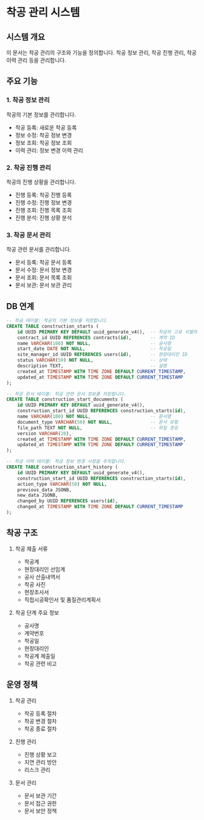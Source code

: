 # 착공 관리 시스템

## 시스템 개요
이 문서는 착공 관리의 구조와 기능을 정의합니다.
착공 정보 관리, 착공 진행 관리, 착공 이력 관리 등을 관리합니다.

## 주요 기능

### 1. 착공 정보 관리
착공의 기본 정보를 관리합니다.
- 착공 등록: 새로운 착공 등록
- 정보 수정: 착공 정보 변경
- 정보 조회: 착공 정보 조회
- 이력 관리: 정보 변경 이력 관리

### 2. 착공 진행 관리
착공의 진행 상황을 관리합니다.
- 진행 등록: 착공 진행 등록
- 진행 수정: 진행 정보 변경
- 진행 조회: 진행 목록 조회
- 진행 분석: 진행 상황 분석

### 3. 착공 문서 관리
착공 관련 문서를 관리합니다.
- 문서 등록: 착공 문서 등록
- 문서 수정: 문서 정보 변경
- 문서 조회: 문서 목록 조회
- 문서 보관: 문서 보관 관리

## DB 연계
```sql
-- 착공 테이블: 착공의 기본 정보를 저장합니다.
CREATE TABLE construction_starts (
    id UUID PRIMARY KEY DEFAULT uuid_generate_v4(),  -- 착공의 고유 식별자
    contract_id UUID REFERENCES contracts(id),       -- 계약 ID
    name VARCHAR(100) NOT NULL,                      -- 공사명
    start_date DATE NOT NULL,                        -- 착공일
    site_manager_id UUID REFERENCES users(id),       -- 현장대리인 ID
    status VARCHAR(50) NOT NULL,                     -- 상태
    description TEXT,                                -- 설명
    created_at TIMESTAMP WITH TIME ZONE DEFAULT CURRENT_TIMESTAMP,
    updated_at TIMESTAMP WITH TIME ZONE DEFAULT CURRENT_TIMESTAMP
);

-- 착공 문서 테이블: 착공 관련 문서 정보를 저장합니다.
CREATE TABLE construction_start_documents (
    id UUID PRIMARY KEY DEFAULT uuid_generate_v4(),
    construction_start_id UUID REFERENCES construction_starts(id),
    name VARCHAR(100) NOT NULL,                      -- 문서명
    document_type VARCHAR(50) NOT NULL,              -- 문서 유형
    file_path TEXT NOT NULL,                         -- 파일 경로
    version VARCHAR(20),
    created_at TIMESTAMP WITH TIME ZONE DEFAULT CURRENT_TIMESTAMP,
    updated_at TIMESTAMP WITH TIME ZONE DEFAULT CURRENT_TIMESTAMP
);

-- 착공 이력 테이블: 착공 정보 변경 사항을 추적합니다.
CREATE TABLE construction_start_history (
    id UUID PRIMARY KEY DEFAULT uuid_generate_v4(),
    construction_start_id UUID REFERENCES construction_starts(id),
    action_type VARCHAR(50) NOT NULL,
    previous_data JSONB,
    new_data JSONB,
    changed_by UUID REFERENCES users(id),
    changed_at TIMESTAMP WITH TIME ZONE DEFAULT CURRENT_TIMESTAMP
);
```

## 착공 구조
1. 착공 제출 서류
   - 착공계
   - 현장대리인 선임계
   - 공사 산출내역서
   - 착공 사진
   - 현장조사서
   - 직접시공확인서 및 품질관리계획서

2. 착공 단계 주요 정보
   - 공사명
   - 계약번호
   - 착공일
   - 현장대리인
   - 착공계 제출일
   - 착공 관련 비고

## 운영 정책
1. 착공 관리
   - 착공 등록 절차
   - 착공 변경 절차
   - 착공 종료 절차

2. 진행 관리
   - 진행 상황 보고
   - 지연 관리 방안
   - 리스크 관리

3. 문서 관리
   - 문서 보관 기간
   - 문서 접근 권한
   - 문서 보안 정책
